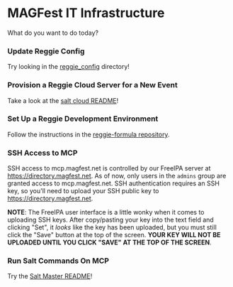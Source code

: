 # MAGFest IT Infrastructure

What do you want to do today?


### Update Reggie Config

Try looking in the [reggie_config](reggie_config) directory!


### Provision a Reggie Cloud Server for a New Event

Take a look at the [salt cloud README](/magfest_state/salt/cloud/README.md)!


### Set Up a Reggie Development Environment

Follow the instructions in the [reggie-formula repository](https://github.com/magfest/reggie-formula).


### SSH Access to MCP

SSH access to mcp.magfest.net is controlled by our FreeIPA server at
https://directory.magfest.net. As of now, only users in the `admins` group
are granted access to mcp.magfest.net. SSH authentication requires an SSH key,
so you'll need to upload your SSH public key to https://directory.magfest.net.

**NOTE**: The FreeIPA user interface is a little wonky when it comes to
uploading SSH keys. After copy/pasting your key into the text field and
clicking "Set", it _looks_ like the key has been uploaded, but you must
still click the "Save" button at the top of the screen. **YOUR KEY WILL
NOT BE UPLOADED UNTIL YOU CLICK "SAVE" AT THE TOP OF THE SCREEN**.


### Run Salt Commands On MCP

Try the [Salt Master README](/magfest_state/salt/master/README.md)!
